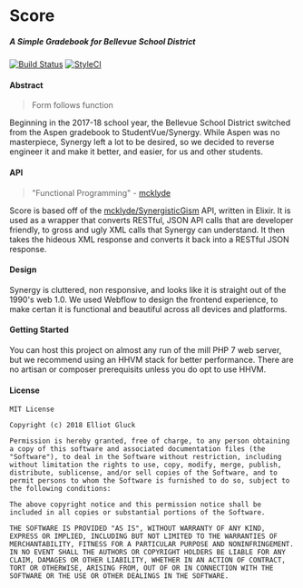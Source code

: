 # Score
##### A Simple Gradebook for Bellevue School District
[![Build Status](https://travis-ci.org/ElliotGluck/Score.svg?branch=hhvm-branch)](https://travis-ci.org/ElliotGluck/Score) [![StyleCI](https://styleci.io/repos/118741627/shield?branch=hhvm-branch)](https://styleci.io/repos/118741627)
#### Abstract
> Form follows function

Beginning in the 2017-18 school year, the Bellevue School District switched from the Aspen gradebook to StudentVue/Synergy. While Aspen was no masterpiece, Synergy left a lot to be desired, so we decided to reverse engineer it and make it better, and easier, for us and other students.

#### API
> "Functional Programming" - [mcklyde](https://github.com/mcklyde)

Score is based off of the [mcklyde/SynergisticGism](https://github.com/mcklyde/SynergisticGism) API, written in Elixir. It is used as a wrapper that converts RESTful, JSON API calls that are developer friendly, to gross and ugly XML calls that Synergy can understand. It then takes the hideous XML response and converts it back into a RESTful JSON response.

#### Design
Synergy is cluttered, non responsive, and looks like it is straight out of the 1990's web 1.0. We used Webflow to design the frontend experience, to make certan it is functional and beautiful across all devices and platforms.

#### Getting Started
You can host this project on almost any run of the mill PHP 7 web server, but we recommend using an HHVM stack for better performance. There are no artisan or composer prerequisits unless you do opt to use HHVM.

#### License

```
MIT License

Copyright (c) 2018 Elliot Gluck

Permission is hereby granted, free of charge, to any person obtaining a copy of this software and associated documentation files (the "Software"), to deal in the Software without restriction, including without limitation the rights to use, copy, modify, merge, publish, distribute, sublicense, and/or sell copies of the Software, and to permit persons to whom the Software is furnished to do so, subject to the following conditions:

The above copyright notice and this permission notice shall be included in all copies or substantial portions of the Software.

THE SOFTWARE IS PROVIDED "AS IS", WITHOUT WARRANTY OF ANY KIND, EXPRESS OR IMPLIED, INCLUDING BUT NOT LIMITED TO THE WARRANTIES OF MERCHANTABILITY, FITNESS FOR A PARTICULAR PURPOSE AND NONINFRINGEMENT. IN NO EVENT SHALL THE AUTHORS OR COPYRIGHT HOLDERS BE LIABLE FOR ANY CLAIM, DAMAGES OR OTHER LIABILITY, WHETHER IN AN ACTION OF CONTRACT, TORT OR OTHERWISE, ARISING FROM, OUT OF OR IN CONNECTION WITH THE SOFTWARE OR THE USE OR OTHER DEALINGS IN THE SOFTWARE.
```

